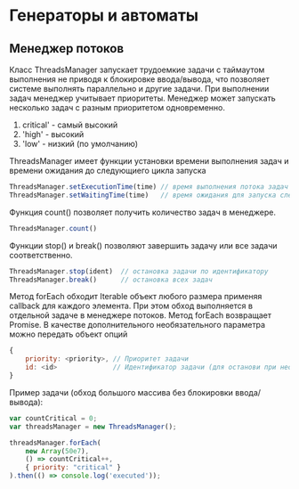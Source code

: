 # Генераторы и автоматы

## Менеджер потоков

Класс ThreadsManager запускает трудоемкие задачи с таймаутом выполнения не приводя 
к блокировке ввода/вывода, что позволяет системе выполнять параллельно и другие задачи.
При выполнении задач менеджер учитывает приоритеты. Менеджер может запускать несколько задач с разным приоритетом одновременно.
    
1. critical' - самый высокий
2. 'high' - высокий
3. 'low' - низкий (по умолчанию)

ThreadsManager имеет функции установки времени выполнения задач и времени ожидания до следующиего цикла запуска
````js
ThreadsManager.setExecutionTime(time) // время выполнения потока задач в мс
ThreadsManager.setWaitingTime(time)   // время ожидания для запуска следующего потока задач в мс
````

Функция count() позволяет получить количество задач в менеджере.
````js
ThreadsManager.count()
````

Функции stop() и break() позволяют завершить задачу или все задачи соответственно.
````js
ThreadsManager.stop(ident)  // остановка задачи по идентификатору
ThreadsManager.break()      // остановка всех задач
````

Метод forEach обходит Iterable объект любого размера применяя callback для каждого элемента.
При этом обход выполняется в отдельной задаче в менеджере потоков.
Метод forEach возвращает Promise.
В качестве дополнительного необязательного параметра можно передать объект опций
````js
{
    priority: <priority>, // Приоритет задачи
    id: <id>              // Идентификатор задачи (для останови при необходимости)
}
````

Пример задачи (обход большого массива без блокировки ввода/вывода):
````js
var countCritical = 0;
var threadsManager = new ThreadsManager();

threadsManager.forEach(
    new Array(50e7),
    () => countCritical++,
    { priority: "critical" }
).then(() => console.log('executed'));
````
